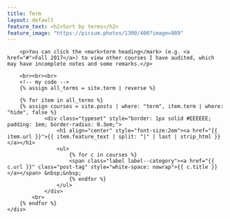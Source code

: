 ```yaml
---
title: Term
layout: default
feature_text: <h2>Sort by terms</h2>
feature_image: "https://picsum.photos/1300/400?image=989"
---
```

<main class="main container">
    <div class="content">

        <p>You can click the <mark>term heading</mark> (e.g. <a href="#">Fall 2017</a>) to view other courses I have audited, which may have incomplete notes and some remarks.</p>

        <br><br><br>
        <!-- my code -->
        {% assign all_terms = site.term | reverse %}

        {% for item in all_terms %}
        {% assign courses = site.posts | where: "term", item.term | where: "hide", false %}
                <div class="typeset" style="border: 1px solid #EEEEEE; padding: 1em; border-radius: 0.3em;">
                    <h1 align="center" style="font-size:2em"><a href="{{ item.url }}">{{ item.feature_text | split: "|" | last | strip_html }}</a></h1>
                    <ul>
                        {% for c in courses %}
                        <span class="label label--category"><a href="{{ c.url }}" class="post-tag" style="white-space: nowrap">{{ c.title }}</a></span> &nbsp;&nbsp;
                        {% endfor %}
                    </ul>
                </div>
            <br>
        {% endfor %}
    </div>
</main>
